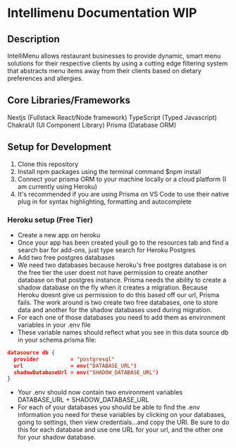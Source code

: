 # Intellimenu Documentation WIP

## Description

IntelliMenu allows restaurant businesses to provide dynamic, smart menu solutions for their respective clients by using a cutting edge filtering system that abstracts menu items away from their clients based on dietary preferences and allergies.

## Core Libraries/Frameworks

Nextjs (Fullstack React/Node framework)
TypeScript (Typed Javascript)
ChakraUI (UI Component Library)
Prisma (Database ORM)

## Setup for Development

1. Clone this repository
2. Install npm packages using the terminal command $npm install
3. Connect your prisma ORM to your machine locally or a cloud platform (I am currently using Heroku)
4. It's recommended if you are using Prisma on VS Code to use their native plug in for syntax highlighting, formatting and autocomplete

### Heroku setup (Free Tier)

- Create a new app on heroku
- Once your app has been created youll go to the resources tab and find a search bar for add-ons, just type search for Heroku Postgres
- Add two free postgres databases
- We need two databases because heroku's free postgres database is on the free tier the user doest not have permission to create another database on that postgres instance. Prisma needs the ability to create a shadow database on the fly when it creates a migration. Because Heroku doesnt give us permission to do this based off our url, Prisma fails. The work around is two create two free databases, one to store data and another for the shadow databases used during migration.
- For each one of those databases you need to add them as environment variables in your .env file
- These variable names should reflect what you see in this data source db in your schema.prisma file:

```json
datasource db {
  provider          = "postgresql"
  url               = env("DATABASE_URL")
  shadowDatabaseUrl = env("SHADOW_DATABASE_URL")
}
```

- Your .env should now contain two environment variables DATABASE_URL + SHADOW_DATABASE_URL
- For each of your databases you should be able to find the .env information you need for these variables by clicking on your databases, going to settings, then view credentials...and copy the URI. Be sure to do this for each database and use one URL for your url, and the other one for your shadow database.
